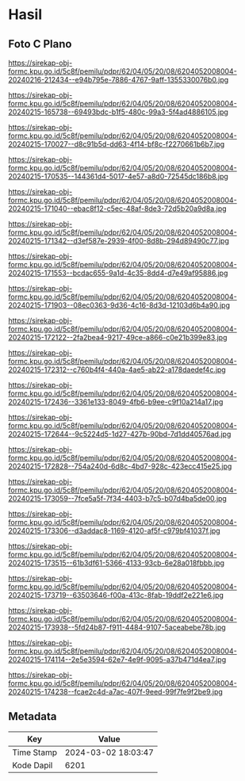 # Hasil

## Foto C Plano

https://sirekap-obj-formc.kpu.go.id/5c8f/pemilu/pdpr/62/04/05/20/08/6204052008004-20240216-212434--e94b795e-7886-4767-9aff-1355330076b0.jpg

https://sirekap-obj-formc.kpu.go.id/5c8f/pemilu/pdpr/62/04/05/20/08/6204052008004-20240215-165738--69493bdc-b1f5-480c-99a3-5f4ad4886105.jpg

https://sirekap-obj-formc.kpu.go.id/5c8f/pemilu/pdpr/62/04/05/20/08/6204052008004-20240215-170027--d8c91b5d-dd63-4f14-bf8c-f2270661b6b7.jpg

https://sirekap-obj-formc.kpu.go.id/5c8f/pemilu/pdpr/62/04/05/20/08/6204052008004-20240215-170535--144361d4-5017-4e57-a8d0-72545dc186b8.jpg

https://sirekap-obj-formc.kpu.go.id/5c8f/pemilu/pdpr/62/04/05/20/08/6204052008004-20240215-171040--ebac8f12-c5ec-48af-8de3-72d5b20a9d8a.jpg

https://sirekap-obj-formc.kpu.go.id/5c8f/pemilu/pdpr/62/04/05/20/08/6204052008004-20240215-171342--d3ef587e-2939-4f00-8d8b-294d89490c77.jpg

https://sirekap-obj-formc.kpu.go.id/5c8f/pemilu/pdpr/62/04/05/20/08/6204052008004-20240215-171553--bcdac655-9a1d-4c35-8dd4-d7e49af95886.jpg

https://sirekap-obj-formc.kpu.go.id/5c8f/pemilu/pdpr/62/04/05/20/08/6204052008004-20240215-171903--08ec0363-9d36-4c16-8d3d-12103d6b4a90.jpg

https://sirekap-obj-formc.kpu.go.id/5c8f/pemilu/pdpr/62/04/05/20/08/6204052008004-20240215-172122--2fa2bea4-9217-49ce-a866-c0e21b399e83.jpg

https://sirekap-obj-formc.kpu.go.id/5c8f/pemilu/pdpr/62/04/05/20/08/6204052008004-20240215-172312--c760b4f4-440a-4ae5-ab22-a178daedef4c.jpg

https://sirekap-obj-formc.kpu.go.id/5c8f/pemilu/pdpr/62/04/05/20/08/6204052008004-20240215-172436--3361e133-8049-4fb6-b9ee-c9f10a214a17.jpg

https://sirekap-obj-formc.kpu.go.id/5c8f/pemilu/pdpr/62/04/05/20/08/6204052008004-20240215-172644--9c5224d5-1d27-427b-90bd-7d1dd40576ad.jpg

https://sirekap-obj-formc.kpu.go.id/5c8f/pemilu/pdpr/62/04/05/20/08/6204052008004-20240215-172828--754a240d-6d8c-4bd7-928c-423ecc415e25.jpg

https://sirekap-obj-formc.kpu.go.id/5c8f/pemilu/pdpr/62/04/05/20/08/6204052008004-20240215-173059--7fce5a5f-7f34-4403-b7c5-b07d4ba5de00.jpg

https://sirekap-obj-formc.kpu.go.id/5c8f/pemilu/pdpr/62/04/05/20/08/6204052008004-20240215-173306--d3addac8-1169-4120-af5f-c979bf41037f.jpg

https://sirekap-obj-formc.kpu.go.id/5c8f/pemilu/pdpr/62/04/05/20/08/6204052008004-20240215-173515--61b3df61-5366-4133-93cb-6e28a018fbbb.jpg

https://sirekap-obj-formc.kpu.go.id/5c8f/pemilu/pdpr/62/04/05/20/08/6204052008004-20240215-173719--63503646-f00a-413c-8fab-19ddf2e221e6.jpg

https://sirekap-obj-formc.kpu.go.id/5c8f/pemilu/pdpr/62/04/05/20/08/6204052008004-20240215-173938--5fd24b87-f911-4484-9107-5aceabebe78b.jpg

https://sirekap-obj-formc.kpu.go.id/5c8f/pemilu/pdpr/62/04/05/20/08/6204052008004-20240215-174114--2e5e3594-62e7-4e9f-9095-a37b471d4ea7.jpg

https://sirekap-obj-formc.kpu.go.id/5c8f/pemilu/pdpr/62/04/05/20/08/6204052008004-20240215-174238--fcae2c4d-a7ac-407f-9eed-99f7fe9f2be9.jpg


## Metadata

| Key        | Value               |
| ---------- | ------------------- |
| Time Stamp | 2024-03-02 18:03:47 |
| Kode Dapil | 6201                |



